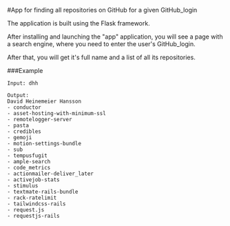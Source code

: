 #App for finding all repositories on GitHub for a given GitHub_login

The application is built using the Flask framework. 

After installing and launching the "app" application, you will see a page with a search engine, where you need to enter the user's GitHub_login. 

After that, you will get it's full name and a list of all its repositories.

###Example
```
Input: dhh

Output: 
David Heinemeier Hansson
- conductor
- asset-hosting-with-minimum-ssl
- remotelogger-server
- pasta
- credibles
- gemoji
- motion-settings-bundle
- sub
- tempusfugit
- ample-search
- code_metrics
- actionmailer-deliver_later
- activejob-stats
- stimulus
- textmate-rails-bundle
- rack-ratelimit
- tailwindcss-rails
- request.js
- requestjs-rails
```
